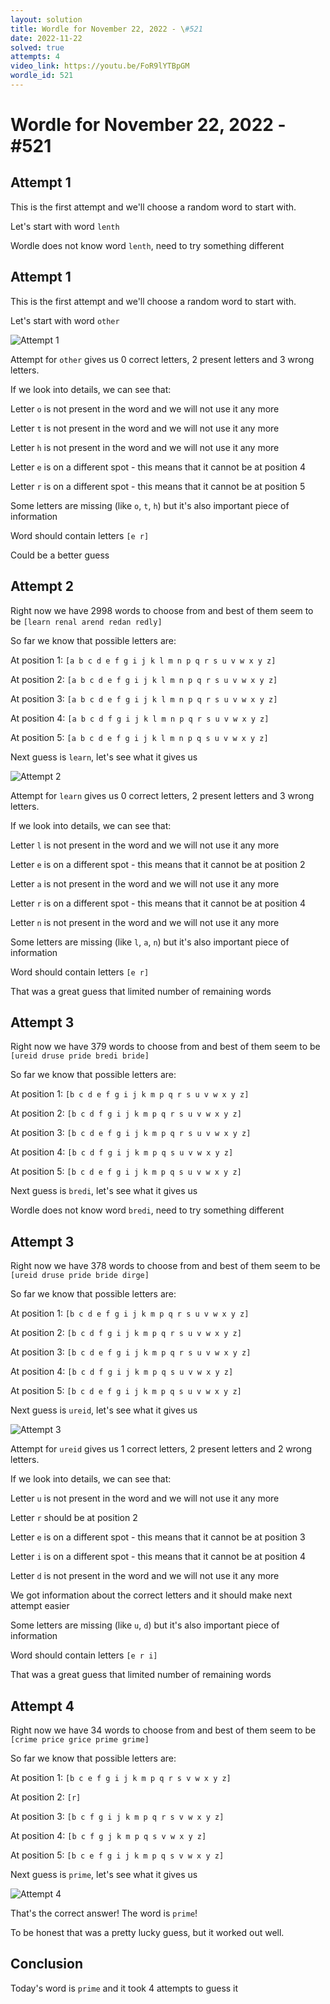 ```yaml
---
layout: solution
title: Wordle for November 22, 2022 - \#521
date: 2022-11-22
solved: true
attempts: 4
video_link: https://youtu.be/FoR9lYTBpGM
wordle_id: 521
---
```


# Wordle for November 22, 2022 - \#521

## Attempt 1

This is the first attempt and we'll choose a random word to start with.

Let's start with word `lenth`

Wordle does not know word `lenth`, need to try something different

## Attempt 1

This is the first attempt and we'll choose a random word to start with.

Let's start with word `other`

![Attempt 1](2022-11-22/attempt-1.png)

Attempt for `other` gives us 0 correct letters, 2 present letters and 3 wrong letters.

If we look into details, we can see that:

Letter `o` is not present in the word and we will not use it any more

Letter `t` is not present in the word and we will not use it any more

Letter `h` is not present in the word and we will not use it any more

Letter `e` is on a different spot - this means that it cannot be at position 4

Letter `r` is on a different spot - this means that it cannot be at position 5

Some letters are missing (like `o`, `t`, `h`) but it's also important piece of information

Word should contain letters `[e r]`

Could be a better guess



## Attempt 2

Right now we have 2998 words to choose from and best of them seem to be `[learn renal arend redan redly]`

So far we know that possible letters are:

At position 1: `[a b c d e f g i j k l m n p q r s u v w x y z]`

At position 2: `[a b c d e f g i j k l m n p q r s u v w x y z]`

At position 3: `[a b c d e f g i j k l m n p q r s u v w x y z]`

At position 4: `[a b c d f g i j k l m n p q r s u v w x y z]`

At position 5: `[a b c d e f g i j k l m n p q s u v w x y z]`

Next guess is `learn`, let's see what it gives us

![Attempt 2](2022-11-22/attempt-2.png)

Attempt for `learn` gives us 0 correct letters, 2 present letters and 3 wrong letters.

If we look into details, we can see that:

Letter `l` is not present in the word and we will not use it any more

Letter `e` is on a different spot - this means that it cannot be at position 2

Letter `a` is not present in the word and we will not use it any more

Letter `r` is on a different spot - this means that it cannot be at position 4

Letter `n` is not present in the word and we will not use it any more

Some letters are missing (like `l`, `a`, `n`) but it's also important piece of information

Word should contain letters `[e r]`

That was a great guess that limited number of remaining words



## Attempt 3

Right now we have 379 words to choose from and best of them seem to be `[ureid druse pride bredi bride]`

So far we know that possible letters are:

At position 1: `[b c d e f g i j k m p q r s u v w x y z]`

At position 2: `[b c d f g i j k m p q r s u v w x y z]`

At position 3: `[b c d e f g i j k m p q r s u v w x y z]`

At position 4: `[b c d f g i j k m p q s u v w x y z]`

At position 5: `[b c d e f g i j k m p q s u v w x y z]`

Next guess is `bredi`, let's see what it gives us

Wordle does not know word `bredi`, need to try something different

## Attempt 3

Right now we have 378 words to choose from and best of them seem to be `[ureid druse pride bride dirge]`

So far we know that possible letters are:

At position 1: `[b c d e f g i j k m p q r s u v w x y z]`

At position 2: `[b c d f g i j k m p q r s u v w x y z]`

At position 3: `[b c d e f g i j k m p q r s u v w x y z]`

At position 4: `[b c d f g i j k m p q s u v w x y z]`

At position 5: `[b c d e f g i j k m p q s u v w x y z]`

Next guess is `ureid`, let's see what it gives us

![Attempt 3](2022-11-22/attempt-3.png)

Attempt for `ureid` gives us 1 correct letters, 2 present letters and 2 wrong letters.

If we look into details, we can see that:

Letter `u` is not present in the word and we will not use it any more

Letter `r` should be at position 2

Letter `e` is on a different spot - this means that it cannot be at position 3

Letter `i` is on a different spot - this means that it cannot be at position 4

Letter `d` is not present in the word and we will not use it any more

We got information about the correct letters and it should make next attempt easier

Some letters are missing (like `u`, `d`) but it's also important piece of information

Word should contain letters `[e r i]`

That was a great guess that limited number of remaining words



## Attempt 4

Right now we have 34 words to choose from and best of them seem to be `[crime price grice prime grime]`

So far we know that possible letters are:

At position 1: `[b c e f g i j k m p q r s v w x y z]`

At position 2: `[r]`

At position 3: `[b c f g i j k m p q r s v w x y z]`

At position 4: `[b c f g j k m p q s v w x y z]`

At position 5: `[b c e f g i j k m p q s v w x y z]`

Next guess is `prime`, let's see what it gives us

![Attempt 4](2022-11-22/attempt-4.png)

That's the correct answer! The word is `prime`!

To be honest that was a pretty lucky guess, but it worked out well.

## Conclusion

Today's word is `prime` and it took 4 attempts to guess it

